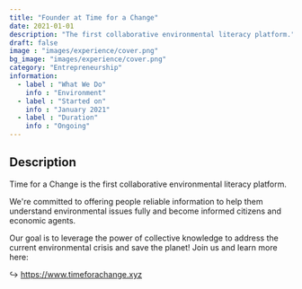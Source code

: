 ```yaml
---
title: "Founder at Time for a Change"
date: 2021-01-01
description: "The first collaborative environmental literacy platform."
draft: false
image : "images/experience/cover.png"
bg_image: "images/experience/cover.png"
category: "Entrepreneurship"
information:
  - label : "What We Do"
    info : "Environment"
  - label : "Started on"
    info : "January 2021"
  - label : "Duration"
    info : "Ongoing"
---
```


## Description

Time for a Change is the first collaborative environmental literacy platform.

We're committed to offering people reliable information to help them understand environmental issues fully and become informed citizens and economic agents.

Our goal is to leverage the power of collective knowledge to address the current environmental crisis and save the planet! Join us and learn more here:

↪ https://www.timeforachange.xyz
